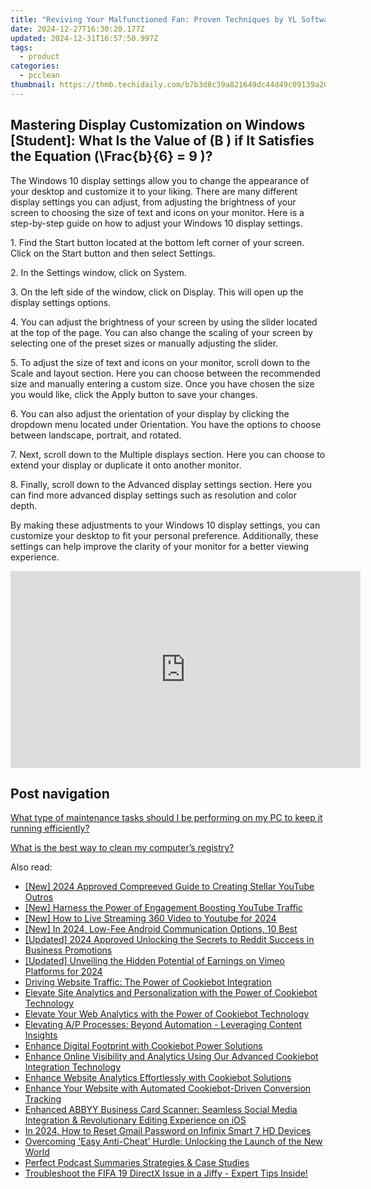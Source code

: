 ```yaml
---
title: "Reviving Your Malfunctioned Fan: Proven Techniques by YL Software Professionals"
date: 2024-12-27T16:30:20.177Z
updated: 2024-12-31T16:57:50.997Z
tags:
  - product
categories:
  - pcclean
thumbnail: https://thmb.techidaily.com/b7b3d8c39a821649dc44d49c09139a20a97e41dfca3f0d118aeffb822a7ad834.jpg
---
```


## Mastering Display Customization on Windows [Student]: What Is the Value of \(B \) if It Satisfies the Equation \(\Frac{b}{6} = 9 \)?

The Windows 10 display settings allow you to change the appearance of your desktop and customize it to your liking. There are many different display settings you can adjust, from adjusting the brightness of your screen to choosing the size of text and icons on your monitor. Here is a step-by-step guide on how to adjust your Windows 10 display settings. 

1\. Find the Start button located at the bottom left corner of your screen. Click on the Start button and then select Settings.

2\. In the Settings window, click on System.

3\. On the left side of the window, click on Display. This will open up the display settings options. 

4\. You can adjust the brightness of your screen by using the slider located at the top of the page. You can also change the scaling of your screen by selecting one of the preset sizes or manually adjusting the slider.

5\. To adjust the size of text and icons on your monitor, scroll down to the Scale and layout section. Here you can choose between the recommended size and manually entering a custom size. Once you have chosen the size you would like, click the Apply button to save your changes.

6\. You can also adjust the orientation of your display by clicking the dropdown menu located under Orientation. You have the options to choose between landscape, portrait, and rotated.

7\. Next, scroll down to the Multiple displays section. Here you can choose to extend your display or duplicate it onto another monitor.

8\. Finally, scroll down to the Advanced display settings section. Here you can find more advanced display settings such as resolution and color depth. 

By making these adjustments to your Windows 10 display settings, you can customize your desktop to fit your personal preference. Additionally, these settings can help improve the clarity of your monitor for a better viewing experience.

<!-- affiliate ads begin -->
<iframe width="560" height="315" src="https://www.youtube.com/embed/K7fATC_lI7o?si=UFotPJqflDRZr-mv" title="YouTube video player" frameborder="0" allow="accelerometer; autoplay; clipboard-write; encrypted-media; gyroscope; picture-in-picture; web-share" referrerpolicy="strict-origin-when-cross-origin" allowfullscreen></iframe>
<!-- affiliate ads end -->

## Post navigation

[What type of maintenance tasks should I be performing on my PC to keep it running efficiently?](https://tools.techidaily.com/pcclean/products/)

[What is the best way to clean my computer’s registry?](https://tools.techidaily.com/pcclean/products/)

<ins class="adsbygoogle"
     style="display:block"
     data-ad-format="autorelaxed"
     data-ad-client="ca-pub-7571918770474297"
     data-ad-slot="1223367746"></ins>

<ins class="adsbygoogle"
     style="display:block"
     data-ad-client="ca-pub-7571918770474297"
     data-ad-slot="8358498916"
     data-ad-format="auto"
     data-full-width-responsive="true"></ins>

<span class="atpl-alsoreadstyle">Also read:</span>
<div><ul>
<li><a href="https://youtube-sure.techidaily.com/024-approved-compreeved-guide-to-creating-stellar-youtube-outros/"><u>[New] 2024 Approved Compreeved Guide to Creating Stellar YouTube Outros</u></a></li>
<li><a href="https://youtube-webster.techidaily.com/arness-the-power-of-engagement-boosting-youtube-traffic/"><u>[New] Harness the Power of Engagement Boosting YouTube Traffic</u></a></li>
<li><a href="https://eaxpv-info.techidaily.com/new-how-to-live-streaming-360-video-to-youtube-for-2024/"><u>[New] How to Live Streaming 360 Video to Youtube for 2024</u></a></li>
<li><a href="https://screen-mirroring-recording.techidaily.com/new-in-2024-low-fee-android-communication-options-10-best/"><u>[New] In 2024, Low-Fee Android Communication Options, 10 Best</u></a></li>
<li><a href="https://article-knowledge.techidaily.com/updated-2024-approved-unlocking-the-secrets-to-reddit-success-in-business-promotions/"><u>[Updated] 2024 Approved Unlocking the Secrets to Reddit Success in Business Promotions</u></a></li>
<li><a href="https://vimeo-videos.techidaily.com/updated-unveiling-the-hidden-potential-of-earnings-on-vimeo-platforms-for-2024/"><u>[Updated] Unveiling the Hidden Potential of Earnings on Vimeo Platforms for 2024</u></a></li>
<li><a href="https://discover-best.techidaily.com/driving-website-traffic-the-power-of-cookiebot-integration/"><u>Driving Website Traffic: The Power of Cookiebot Integration</u></a></li>
<li><a href="https://discover-best.techidaily.com/elevate-site-analytics-and-personalization-with-the-power-of-cookiebot-technology/"><u>Elevate Site Analytics and Personalization with the Power of Cookiebot Technology</u></a></li>
<li><a href="https://discover-best.techidaily.com/elevate-your-web-analytics-with-the-power-of-cookiebot-technology/"><u>Elevate Your Web Analytics with the Power of Cookiebot Technology</u></a></li>
<li><a href="https://discover-best.techidaily.com/elevating-ap-processes-beyond-automation-leveraging-content-insights/"><u>Elevating A/P Processes: Beyond Automation - Leveraging Content Insights</u></a></li>
<li><a href="https://discover-best.techidaily.com/enhance-digital-footprint-with-cookiebot-power-solutions/"><u>Enhance Digital Footprint with Cookiebot Power Solutions</u></a></li>
<li><a href="https://discover-best.techidaily.com/enhance-online-visibility-and-analytics-using-our-advanced-cookiebot-integration-technology/"><u>Enhance Online Visibility and Analytics Using Our Advanced Cookiebot Integration Technology</u></a></li>
<li><a href="https://discover-best.techidaily.com/enhance-website-analytics-effortlessly-with-cookiebot-solutions/"><u>Enhance Website Analytics Effortlessly with Cookiebot Solutions</u></a></li>
<li><a href="https://discover-best.techidaily.com/enhance-your-website-with-automated-cookiebot-driven-conversion-tracking/"><u>Enhance Your Website with Automated Cookiebot-Driven Conversion Tracking</u></a></li>
<li><a href="https://discover-best.techidaily.com/enhanced-abbyy-business-card-scanner-seamless-social-media-integration-and-revolutionary-editing-experience-on-ios/"><u>Enhanced ABBYY Business Card Scanner: Seamless Social Media Integration & Revolutionary Editing Experience on iOS</u></a></li>
<li><a href="https://unlock-android.techidaily.com/in-2024-how-to-reset-gmail-password-on-infinix-smart-7-hd-devices-by-drfone-android/"><u>In 2024, How to Reset Gmail Password on Infinix Smart 7 HD Devices</u></a></li>
<li><a href="https://common-error.techidaily.com/overcoming-easy-anti-cheat-hurdle-unlocking-the-launch-of-the-new-world/"><u>Overcoming 'Easy Anti-Cheat' Hurdle: Unlocking the Launch of the New World</u></a></li>
<li><a href="https://fox-boxes.techidaily.com/perfect-podcast-summaries-strategies-and-case-studies/"><u>Perfect Podcast Summaries Strategies & Case Studies</u></a></li>
<li><a href="https://program-issues.techidaily.com/troubleshoot-the-fifa-19-directx-issue-in-a-jiffy-expert-tips-inside/"><u>Troubleshoot the FIFA 19 DirectX Issue in a Jiffy - Expert Tips Inside!</u></a></li>
</ul></div>

